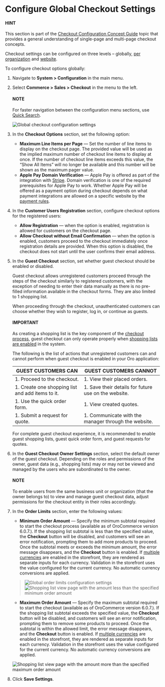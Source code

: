 <a id="admin-guide-system-configuration-commerce-sales-checkout-single-page-checkout"></a>

<a id="user-guide-system-configuration-commerce-sales-checkout-global"></a>

<a id="user-guide-system-configuration-commerce-sales-checkout"></a>

# Configure Global Checkout Settings

#### HINT
This section is part of the [Checkout Configuration Concept Guide](../../../../../concept-guides/administration/checkout/index.md#checkout-management-concept-guide) topic that provides a general understanding of single-page and multi-page checkout concepts.

Checkout settings can be configured on three levels – globally, [per organization](../../../user-management/organizations/org-configuration/commerce/sales/organization-guest-checkout.md#user-guide-system-configuration-commerce-sales-organization) and [website](../../../websites/web-configuration/commerce/sales/website-guest-checkout.md#user-guide-system-configuration-commerce-sales-checkout-website).

<!-- begin -->

To configure checkout options globally:

1. Navigate to **System > Configuration** in the main menu.
2. Select **Commerce > Sales > Checkout** in the menu to the left.

   #### NOTE
   For faster navigation between the configuration menu sections, use [Quick Search](../../quick-search.md#user-guide-system-configuration-quick-search).

   ![Global checkout configuration settings](user/img/system/config_commerce/sales/single_page_checkout_general.png)
3. In the **Checkout Options** section, set the following option:
   * **Maximum Line Items per Page** — Set the number of line items to display on the checkout page. The provided value will be used as the implied maximum number of checkout line items to display at once. If the number of checkout line items exceeds this value, the “Show All Items” will no longer be available and this number will be shown as the maximum pager value.
   * **Apple Pay Domain Verification** — Apple Pay is offered as part of the integration with [Stripe](../../../integrations/payment-integration/stripe/index.md#user-guide-payment-payment-providers-stripe-overview). Domain verification is one of the required prerequisites for Apple Pay to work. Whether Apple Pay will be offered as a payment option during checkout depends on what payment integrations are allowed on a specific website by the [payment rules](../../../payment-rules/index.md#sys-payment-rules).
4. In the **Customer Users Registration** section, configure checkout options for the registered users:
   * **Allow Registration** —  when the option is enabled, registration is allowed for customers on the checkout page.
   * **Allow Checkout without Email Confirmation** — when the option is enabled, customers proceed to the checkout immediately once registration details are provided. When this option is disabled, the checkout does not start until the user confirms their email address.
5. In the **Guest Checkout** section, set whether guest checkout should be enabled or disabled.

   Guest checkout allows unregistered customers proceed through the steps of the checkout similarly to registered customers, with the exception of needing to enter their data manually as there is no pre-filled information available in the checkout forms. They are also limited to 1 shopping list.

   When proceeding through the checkout, unauthenticated customers can choose whether they wish to register, log in, or continue as guests.

   #### IMPORTANT
   As creating a shopping list is the key component of the [checkout process](../../../../../storefront/checkout/index.md#frontstore-guide-orders-checkout), guest checkout can only operate properly when [shopping lists are enabled](global-shopping-list.md#user-guide-system-configuration-commerce-sales-shopping-list-global) in the system.

   The following is the list of actions that unregistered customers can and cannot perform when guest checkout is enabled in your Oro application:

   | GUEST CUSTOMERS CAN                              | GUEST CUSTOMERS CANNOT                               |
   |--------------------------------------------------|------------------------------------------------------|
   | 1. Proceed to the checkout.                      | 1. View their placed orders.                         |
   | 1. Create one shopping list and add items to it. | 1. Save their details for future use on the website. |
   | 1. Use the quick order form.                     | 1. View created quotes.                              |
   | 1. Submit a request for quote.                   | 1. Communicate with the manager through the website. |

   For complete guest checkout experience, it is recommended to enable guest shopping lists, guest quick order form, and guest requests for quotes.
6. In the **Guest Checkout Owner Settings** section, select the default owner of the guest checkout. Depending on the roles and permissions of the owner, guest data (e.g., shopping lists) may or may not be viewed and managed by the users who are subordinated to the owner.

   #### NOTE
   To enable users from the same business unit or organization (that the owner belongs to) to view and manage guest checkout data, adjust permissions for the checkout entity in their roles accordingly.
7. In the **Order Limits** section, enter the following values:
   * **Minimum Order Amount** — Specify the minimum subtotal required to start the checkout process (available as of OroCommerce version 6.0.7.). If the shopping list subtotal is less than the specified value, the **Checkout** button will be disabled, and customers will see an error notification, prompting them to add more products to proceed. Once the subtotal meets or exceeds the minimum amount, the error message disappears, and the **Checkout** button is enabled. If [multiple currencies](../../system/general-setup/global-currency.md#sys-config-sysconfig-general-setup-currency) are enabled in the storefront, they are rendered as separate inputs for each currency. Validation in the storefront uses the value configured for the current currency. No automatic currency conversions are applied.

   > ![Global order limits configuration settings](user/img/system/config_commerce/sales/order-limits-config.png)![Shopping list view page with the amount less than the specified minimum order amount](user/img/system/config_commerce/sales/minimum-order-storefront.png)
   * **Maximum Order Amount** — Specify the maximum subtotal required to start the checkout (available as of OroCommerce version 6.0.7.). If the shopping list subtotal exceeds the specified value, the **Checkout** button will be disabled, and customers will see an error notification, prompting them to remove some products to proceed. Once the subtotal is within the allowed limit, the error message disappears, and the **Checkout** button is enabled. If [multiple currencies](../../system/general-setup/global-currency.md#sys-config-sysconfig-general-setup-currency) are enabled in the storefront, they are rendered as separate inputs for each currency. Validation in the storefront uses the value configured for the current currency. No automatic currency conversions are applied.

   ![Shopping list view page with the amount more than the specified maximum order amount](user/img/system/config_commerce/sales/maximum-order-storefront.png)
8. Click **Save Settings**.

<!-- finish -->
